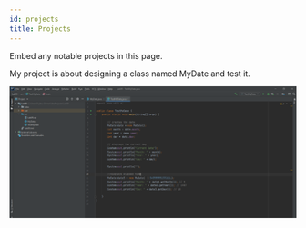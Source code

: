 ```yaml
---
id: projects
title: Projects
---
```


Embed any notable projects in this page.

My project is about designing a class named MyDate and test it.


![Add alternate text for image](./assets/project.png)
